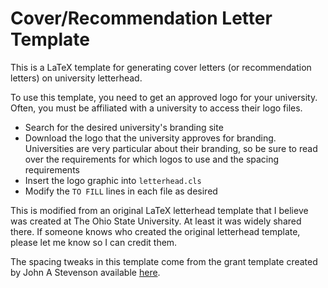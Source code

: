 # Cover/Recommendation Letter Template

This is a LaTeX template for generating cover letters (or recommendation letters) on university letterhead.

To use this template, you need to get an approved logo for your university. Often, you must be affiliated with a university to access their logo files. 

* Search for the desired university's branding site
* Download the logo that the university approves for branding. Universities are very particular about their branding, so be sure to read over the requirements for which logos to use and the spacing requirements
* Insert the logo graphic into `letterhead.cls`
* Modify the `TO FILL` lines in each file as desired 

This is modified from an original LaTeX letterhead template that I believe was created at The Ohio State University. At least it was widely shared there. If someone knows who created the original letterhead template, please let me know so I can credit them.

The spacing tweaks in this template come from the grant template created by John A Stevenson available [here](http://all-geo.org/volcan01010/2013/07/grant-applications-are-hard-work-includes-latex-template).
